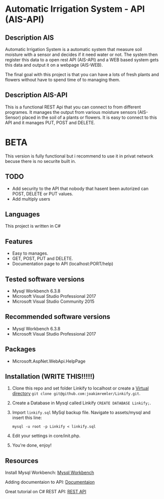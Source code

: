 # Automatic Irrigation System - API (AIS-API)

## Description AIS
Automatic Irrigation System is a automatic system that measure soil moisture with a sensor and decides if it need water or not.
The system then register this data to a open rest API (AIS-API) and a WEB based system gets this data and output it on a webpage (AIS-WEB).

The final goal with this project is that you can have a lots of fresh plants and flowers without have to spend time of to managing them.

## Description AIS-API
This is a functional REST Api that you can connect to from different programes. It manages the output from various moisture sensors (AIS-Sensor) placed in the soil of a plants or flowers.
It is easy to connect to this API and it manages PUT, POST and DELETE.

# BETA
This version is fully functional but i recommend to use it in privat network becuse there is no securite built in.  

## TODO
* Add security to the API that nobody that hasent been autorized can POST, DELETE or PUT values.
* Add multiply users

## Languages
This project is written in C#

## Features
* Easy to manages.
* GET, POST, PUT and DELETE.
* Documentation page to API (localhost:PORT/help)


## Tested software versions
* Mysql Workbench 6.3.8
* Microsoft Visual Studio Professional 2017
* Microsoft Visual Studio Community 2015

## Recommended software versions
* Mysql Workbench 6.3.8
* Microsoft Visual Studio Professional 2017

## Packages
* Microsoft.AspNet.WebApi.HelpPage

## Installation (WRITE THIS!!!!!)
1. Clone this repo and set folder Linkify to localhost or create a [Virtual directory](https://en.wikipedia.org/wiki/Virtual_directory)
  `git clone git@github.com:joakimremler/Linkify.git`.

2. Create a Database in Mysql called Linkify `CREATE DATABASE Linkify;`.

3. Import `linkify.sql` MySql backup file. Navigate to assets/mysql and insert this line:

    `mysql -u root -p Linkify < linkify.sql`

4. Edit your settings in core/init.php.

5. You're done, enjoy!

## Resources
Install Mysql Workbench:
[Mysql Workbench](https://dev.mysql.com/downloads/file/?id=467606)

Adding documentaion to API:
[Documentaion](https://www.youtube.com/watch?v=birftXcqDjo)

Great tutorial on C# REST API:
[REST API](https://www.youtube.com/watch?v=JeIE3jzAxHU)
